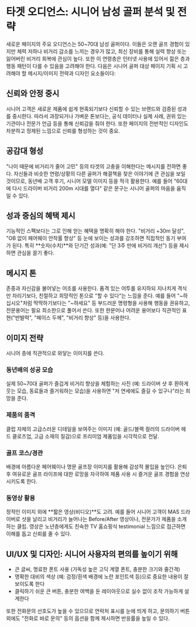 # 타겟 오디언스: 시니어 남성 골퍼 분석 및 전략

새로운 페이지의 주요 오디언스는 50~70대 남성 골퍼이다. 이들은 오랜 골프 경험이 있지만 체력 저하나 비거리 감소를 느끼는 경우가 많고, 최신 장비를 통해 실력 향상 또는 잃어버린 비거리 회복에 관심이 높다. 또한 이 연령층은 인터넷 사용에 있어서 젊은 층과 행동 패턴이 다를 수 있음을 고려해야 한다. 다음은 시니어 골퍼 대상 페이지 기획 시 고려해야 할 메시지/이미지 전략과 디자인 요소들이다:

## 신뢰와 안정 중시

시니어 고객은 새로운 제품에 쉽게 현혹되기보다 신뢰할 수 있는 브랜드와 검증된 성과를 중시한다. 따라서 과장되거나 가벼운 톤보다는, 공식 데이터나 실제 사례, 권위 있는 기관이나 전문가 언급 등을 통해 신뢰감을 줘야 한다. 또한 페이지의 전반적인 디자인도 차분하고 정제된 느낌으로 신뢰를 형성하는 것이 중요.

## 공감대 형성

"나이 때문에 비거리가 줄어 고민" 등의 타겟의 고충을 이해한다는 메시지를 전하면 좋다. 자신들과 비슷한 연령/상황의 다른 골퍼가 해결책을 찾은 이야기에 큰 관심을 보일 것이므로, 동년배 고객 후기, 시니어 모델 이미지 등을 적극 활용한다. 예를 들어 "60대에 다시 드라이버 비거리 200m 시대를 열다" 같은 문구는 시니어 골퍼의 마음을 움직일 수 있다.

## 성과 중심의 혜택 제시

기능적인 스펙보다는 그로 인해 얻는 혜택을 명확히 해야 한다. "비거리 +30m 달성", "OB 없이 페어웨이 안착률 향상" 등 눈에 보이는 성과를 강조하면 직접적인 동기 부여가 된다. 특히 **숫자(수치)**와 단기간 성과(예: "단 3주 만에 비거리 개선") 등을 제시하면 관심을 끌기 좋다.

## 메시지 톤

존중과 자신감을 불어넣는 어조를 사용한다. 품격 있는 어투를 유지하되 지나치게 격식만 차리기보다, 친절하고 희망적인 톤으로 "할 수 있다"는 느낌을 준다. 예를 들어 "~하십시오"처럼 딱딱하기보다는 "~하세요" 등 부드러운 명령형을 사용해 행동을 권유하고, 전문용어는 필요 최소한으로 풀어서 쓴다. 또한 한문어나 어려운 용어보다 직관적인 표현("반발력", "페이스 두께", "비거리 향상" 등)을 사용한다.

## 이미지 전략

시니어 층에 직관적으로 와닿는 이미지를 쓴다.

### 동년배의 성공 모습
실제 50~70대 골퍼가 즐겁게 비거리 향상을 체험하는 사진 (예: 드라이버 샷 후 환하게 웃는 모습, 동료들과 즐거워하는 모습)을 사용하면 "저 연세에도 즐길 수 있구나"라는 희망을 준다.

### 제품의 품격
클럽 자체의 고급스러운 디테일을 보여주는 이미지 (예: 골드/블랙 컬러의 드라이버 헤드 클로즈업, 고급 소재의 질감)으로 프리미엄 제품임을 시각적으로 전달.

### 골프 코스/경관
배경에 아름다운 페어웨이나 명문 골프장 이미지를 활용해 감성적 몰입을 높인다. 은퇴 후 여유로운 골프 라이프에 대한 로망을 자극하여 제품 사용 시 즐거운 골프 경험을 연상시키도록 한다.

### 동영상 활용
정적인 이미지 외에 **짧은 영상(비디오)**도 고려. 예를 들어 시니어 고객이 MAS 드라이버로 샷을 날리고 비거리가 늘어나는 Before/After 영상이나, 전문가가 제품을 소개하는 클립. 영상은 노년층에게도 친숙한 TV 홈쇼핑식 testimonial 느낌으로 접근하면 이해를 돕고 신뢰를 줄 수 있다.

## UI/UX 및 디자인: 시니어 사용자의 편의를 높이기 위해

- 큰 글씨, 명료한 폰트 사용 (가독성 높은 고딕 계열 폰트, 충분한 크기와 줄간격)
- 명확한 대비의 색상 (예: 검정/흰색 배경에 노란 포인트색 등)으로 중요한 내용이 잘 보이도록 한다
- 클릭하기 쉬운 큰 버튼, 충분한 여백을 둔 레이아웃으로 실수 없이 조작 가능하게 설계한다

또한 전화문의 선호도가 높을 수 있으므로 연락처 표시를 눈에 띄게 하고, 문의하기 버튼 외에도 "전화로 바로 문의" 등의 옵션을 함께 제시하면 반응률을 높일 수 있다.